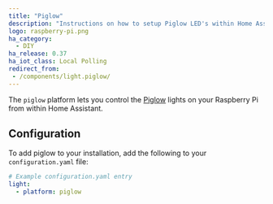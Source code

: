 ```yaml
---
title: "Piglow"
description: "Instructions on how to setup Piglow LED's within Home Assistant."
logo: raspberry-pi.png
ha_category:
  - DIY
ha_release: 0.37
ha_iot_class: Local Polling
redirect_from:
 - /components/light.piglow/
---
```



The `piglow` platform lets you control the [Piglow](https://shop.pimoroni.com/products/piglow) lights on your Raspberry Pi from within Home Assistant.

## Configuration

To add piglow to your installation, add the following to your `configuration.yaml` file:

```yaml
# Example configuration.yaml entry
light:
  - platform: piglow
```
